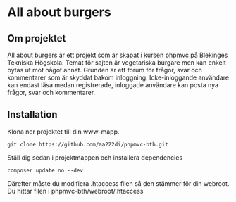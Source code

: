 All about burgers 
=========
## Om projektet
All about burgers är ett projekt som är skapat i kursen phpmvc på Blekinges Tekniska Högskola. Temat för sajten är vegetariska burgare men kan enkelt bytas ut mot något annat. Grunden är ett forum för frågor, svar och kommentarer som är skyddat bakom inloggning. Icke-inloggande användare kan endast läsa medan registrerade, inloggade användare kan posta nya frågor, svar och kommentarer.

## Installation

Klona ner projektet till din www-mapp.

`git clone https://github.com/aa222di/phpmvc-bth.git`

Ställ dig sedan i projektmappen och installera dependencies

`composer update no --dev`

Därefter måste du modifiera .htaccess filen så den stämmer för din webroot. Du hittar filen i phpmvc-bth/webroot/.htaccess



```
